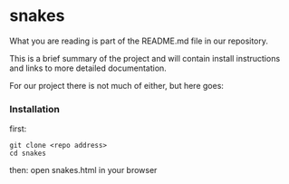 # snakes

What you are reading is part of the README.md file in our repository.

This is a brief summary of the project and will contain install instructions and links to more detailed documentation.

For our project there is not much of either, but here goes:

### Installation
first:

```
git clone <repo address>
cd snakes
```
then: open snakes.html in your browser

